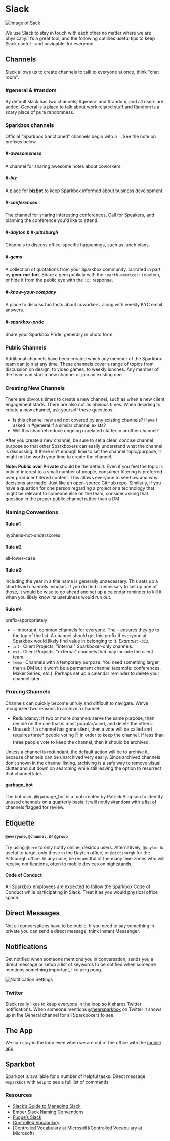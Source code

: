 Slack
========

[![Image of Sack][producti]][product]

We use Slack to stay in touch with each other no matter where we are physically. It’s a great tool, and the following outlines useful tips to keep Slack useful—and navigable–for everyone.

[product]: https://slack.com/
[producti]: http://i.imgur.com/0u1iR8W.png

## Channels

Slack allows us to create channels to talk to everyone at once, think "chat room".

### #general & #random

By default slack has two channels, #general and #random, and all users are added. General is a place to talk about work related stuff and Random is a scary place of pure randomness.

### Sparkbox channels
Official "Sparkbox Sanctioned" channels begin with a `-`. See the note on prefixes below.

##### #-awesomeness
A channel for sharing awesome notes about coworkers.

##### #-biz
A place for **bizBot** to keep Sparkbox informed about business development.

##### #-conferences
The channel for sharing interesting conferences, Call for Speakers, and planning the conference you'd like to attend.

##### #-dayton & #-pittsburgh
Channels to discuss office-specific happenings, such as lunch plans.

##### #-gems
A collection of quotations from your Sparkbox community, currated in part by **gem-me-bot**. Share a gem publicly with the `:earth-americas:` reaction, or hide it from the public eye with the `:x:` response.

##### #-know-your-company
A place to discuss fun facts about coworkers, along with weekly KYC email answers.

##### #-sparkbox-pride
Share your Sparkbox Pride, generally in photo form.

### Public Channels

Additional channels have been created which any member of the Sparkbox team can join at any time. These channels cover a range of topics from discussion on design, to video games, to weekly lunches. Any member of the team can start a new channel or join an existing one.

### Creating New Channels

There are obvious times to create a new channel, such as when a new client engagement starts. There are also not as obvious times. When deciding to create a new channel, ask yourself these questions:
- Is this channel new and not covered by any existing channels? Have I asked in #general if a similar channel exists?
- Will this channel reduce ongoing unrelated clutter in another channel?

After you create a new channel, be sure to set a clear, concise channel purpose so that other Sparkboxers can easily understand what the channel is discussing. If there isn’t enough time to set the channel topic/purpose, it might not be worth your time to create the channel.

**Note: Public over Private** should be the default. Even if you feel the topic is only of interest to a small number of people, consumer filtering is preferred over producer filtered content. This allows everyone to see how and why decisions are made. Just like an open-source GitHub repo. Similarly, if you have a question for one person regarding a project or a technology that might be relevant to someone else on the team, consider asking that question in the proper public channel rather than a DM.

### Naming Conventions

#### Rule #1
hyphens-not-underscores

#### Rule #2
all-lower-case

#### Rule #3
Including the year in a title name is generally unnecessary. This sets up a short-lived channels mindset. If you do find it necessary to set up one of those, it would be wise to go ahead and set up a calendar reminder to kill it when you likely know its usefulness would run out.

#### Rule #4
prefix-appropriately

- `-` Important, common channels for everyone.
The `-` ensures they go to the top of the list. A channel should get this prefix if everyone at Sparkbox would likely find value in belonging to it. *Example: `-biz`.*
- `int-` Client Projects, "internal" Sparkboxer-only channels.
- `ext-` Client Projects, "external" channels that may include the client team.
- `temp-` Channels with a temporary purpose. You need something larger than a DM but it won’t be a permanent channel (example: conferences, Maker Series, etc.). Perhaps set up a calendar reminder to delete your channel later.

### Pruning Channels

Channels can quickly become unruly and difficult to navigate. We’ve recognized two reasons to archive a channel:

- Redundancy: If two or more channels serve the same purpose, then decide on the one that is most popular/used, and delete the others.
- Unused: If a channel has gone silent, then a vote will be called and requires three* people voting :hand: in order to keep the channel. If less than three people vote to keep the channel, then it should be archived.

Unless a channel is redundant, the default action will be to archive it, because channels can be unarchived very easily. Since archived channels don’t shown in the channel listing, archiving is a safe way to remove visual clutter and cut down on searching while still leaving the option to resurrect that channel later.

#### garbage_bot

The bot user, @garbage_bot is a tool created by Patrick Simpson to identify unused channels on a quarterly basis. It will notify #random with a list of channels flagged for review.

## Etiquette
#### `@everyone`, `@channel`, or `@group`
Try using `@here` to only notify online, desktop users. Alternatively, `@dayton` is useful to target only those in the Dayton office, or `@pittsburgh` for the Pittsburgh office. In any case, be respectful of the many time zones who will receive notifications, often to mobile devices on nightstands.

#### Code of Conduct
All Sparkbox employees are expected to follow the Sparkbox Code of Conduct while participating in Slack. Treat it as you would physical office space. 

## Direct Messages

Not all conversations have to be public. If you need to say something in private you can send a direct message, think Instant Messenger.

## Notifications

Get notified when someone mentions you in conversation, sends you a direct message or setup a list of keywords to be notified when someone mentions something important, like ping pong.

![Notification Settings](slack-notifications.png "Notification Settings")

### Twitter

Slack really likes to keep everyone in the loop so it shares Twitter notifications. When someone mentions [@hearsparkbox](https://twitter.com/hearsparkbox) on Twitter it shows up in the General channel for all Sparkboxers to see.

## The App

We can stay in the loop even when we are out of the office with the [mobile app](https://itunes.apple.com/us/app/slack-team-communication/id618783545?mt=8).

## Sparkbot

Sparkbot is available for a number of helpful tasks. Direct message `@sparkbot` with `help` to see a full list of commands.

### Resources
- [Slack’s Guide to Managing Slack](https://slackhq.com/how-to-manage-your-slack-channels-38801ef651f2#.eo5pulg6t)
- [Ember Slack Naming Conventions](https://github.com/cromwellryan/embercommunity-slack-guidelines#creating-new-channels)
- [Fugue’s Slack](https://blog.fugue.co/2016-03-29-it-s-not-all-unicorns-and-rainbows-managing-slack-for-productivity.html)
- [Controlled Vocabulary](https://en.wikipedia.org/wiki/Controlled_vocabulary)
- [Controlled Vocabulary at Microsoft](Controlled Vocabulary at Microsoft)
